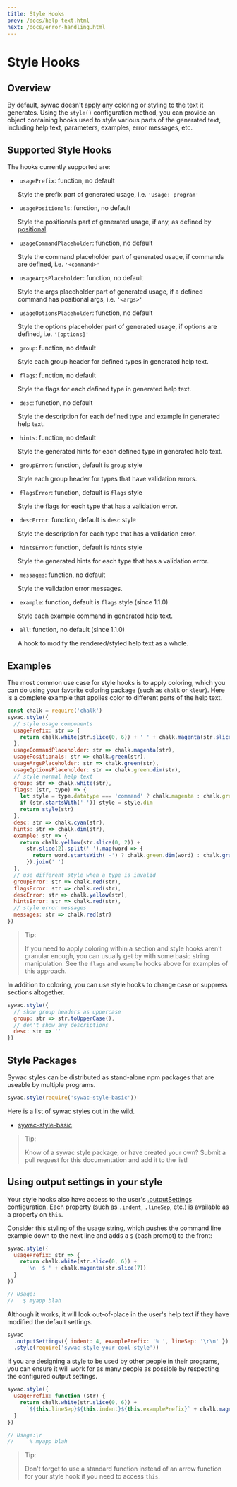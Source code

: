 ```yaml
---
title: Style Hooks
prev: /docs/help-text.html
next: /docs/error-handling.html
---
```

# Style Hooks

## Overview

By default, sywac doesn't apply any coloring or styling to the text it generates. Using the `style()` configuration method, you can provide an object containing hooks used to style various parts of the generated text, including help text, parameters, examples, error messages, etc.

## Supported Style Hooks

The hooks currently supported are:

- &nbsp;`usagePrefix`: function, no default

  Style the prefix part of generated usage, i.e. `'Usage: program'`

- &nbsp;`usagePositionals`: function, no default

  Style the positionals part of generated usage, if any, as defined by [positional](#positional).

- &nbsp;`usageCommandPlaceholder`: function, no default

  Style the command placeholder part of generated usage, if commands are defined, i.e. `'<command>'`

- &nbsp;`usageArgsPlaceholder`: function, no default

  Style the args placeholder part of generated usage, if a defined command has positional args, i.e. `'<args>'`

- &nbsp;`usageOptionsPlaceholder`: function, no default

  Style the options placeholder part of generated usage, if options are defined, i.e. `'[options]'`

- &nbsp;`group`: function, no default

  Style each group header for defined types in generated help text.

- &nbsp;`flags`: function, no default

  Style the flags for each defined type in generated help text.

- &nbsp;`desc`: function, no default

  Style the description for each defined type and example in generated help text.

- &nbsp;`hints`: function, no default

  Style the generated hints for each defined type in generated help text.

- &nbsp;`groupError`: function, default is `group` style

  Style each group header for types that have validation errors.

- &nbsp;`flagsError`: function, default is `flags` style

  Style the flags for each type that has a validation error.

- &nbsp;`descError`: function, default is `desc` style

  Style the description for each type that has a validation error.

- &nbsp;`hintsError`: function, default is `hints` style

  Style the generated hints for each type that has a validation error.

- &nbsp;`messages`: function, no default

  Style the validation error messages.

- &nbsp;`example`: function, default is `flags` style (since 1.1.0)

  Style each example command in generated help text.

- &nbsp;`all`: function, no default (since 1.1.0)

  A hook to modify the rendered/styled help text as a whole.

## Examples

The most common use case for style hooks is to apply coloring, which you can do using your favorite coloring package (such as `chalk` or `kleur`). Here is a complete example that applies color to different parts of the help text.

```js
const chalk = require('chalk')
sywac.style({
  // style usage components
  usagePrefix: str => {
    return chalk.white(str.slice(0, 6)) + ' ' + chalk.magenta(str.slice(7))
  },
  usageCommandPlaceholder: str => chalk.magenta(str),
  usagePositionals: str => chalk.green(str),
  usageArgsPlaceholder: str => chalk.green(str),
  usageOptionsPlaceholder: str => chalk.green.dim(str),
  // style normal help text
  group: str => chalk.white(str),
  flags: (str, type) => {
    let style = type.datatype === 'command' ? chalk.magenta : chalk.green
    if (str.startsWith('-')) style = style.dim
    return style(str)
  },
  desc: str => chalk.cyan(str),
  hints: str => chalk.dim(str),
  example: str => {
    return chalk.yellow(str.slice(0, 2)) +
      str.slice(2).split(' ').map(word => {
        return word.startsWith('-') ? chalk.green.dim(word) : chalk.gray(word)
      }).join(' ')
  },
  // use different style when a type is invalid
  groupError: str => chalk.red(str),
  flagsError: str => chalk.red(str),
  descError: str => chalk.yellow(str),
  hintsError: str => chalk.red(str),
  // style error messages
  messages: str => chalk.red(str)
})
```

> Tip:
>
> If you need to apply coloring within a section and style hooks aren't granular enough, you can usually get by with some basic string manipulation. See the `flags` and `example` hooks above for examples of this approach.

In addition to coloring, you can use style hooks to change case or suppress sections altogether.

```js
sywac.style({
  // show group headers as uppercase
  group: str => str.toUpperCase(),
  // don't show any descriptions
  desc: str => ''
})
```

## Style Packages

Sywac styles can be distributed as stand-alone npm packages that are useable by multiple programs.

```js
sywac.style(require('sywac-style-basic'))
```

Here is a list of sywac styles out in the wild.

* [sywac-style-basic](https://github.com/sywac/sywac-style-basic)

> Tip:
>
> Know of a sywac style package, or have created your own? Submit a pull request for this documentation and add it to the list!

## Using output settings in your style

Your style hooks also have access to the user's [.outputSettings](/docs/sync-config.html#outputSettings-settings) configuration. Each property (such as `.indent`, `.lineSep`, etc.) is available as a property on `this`.

Consider this styling of the usage string, which pushes the command line example down to the next line and adds a `$` (bash prompt) to the front:

```js
sywac.style({
  usagePrefix: str => {
    return chalk.white(str.slice(0, 6)) +
      '\n  $ ' + chalk.magenta(str.slice(7))
  }
})

// Usage:
//   $ myapp blah
```

Although it works, it will look out-of-place in the user's help text if they have modified the default settings.

```js
sywac
  .outputSettings({ indent: 4, examplePrefix: '% ', lineSep: '\r\n' })
  .style(require('sywac-style-your-cool-style'))
```

If you are designing a style to be used by other people in their programs, you can ensure it will work for as many people as possible by respecting the configured output settings.

```js
sywac.style({
  usagePrefix: function (str) {
    return chalk.white(str.slice(0, 6)) +
      `${this.lineSep}${this.indent}${this.examplePrefix}` + chalk.magenta(str.slice(7))
  }
})

// Usage:\r
//     % myapp blah
```

> Tip:
>
> Don't forget to use a standard function instead of an arrow function for your style hook if you need to access `this`.
